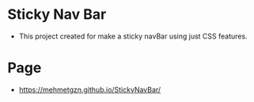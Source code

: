 # Sticky Nav Bar

 * This project created for make a sticky navBar using just CSS features.

# Page
 
  * https://mehmetgzn.github.io/StickyNavBar/
